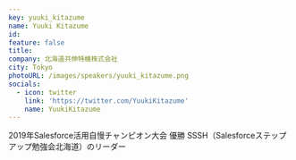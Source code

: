 ```yaml
---
key: yuuki_kitazume
name: Yuuki Kitazume
id: 
feature: false
title: 
company: 北海道共伸特機株式会社
city: Tokyo
photoURL: /images/speakers/yuuki_kitazume.png
socials:
  - icon: twitter
    link: 'https://twitter.com/YuukiKitazume'
    name: YuukiKitazume
---
```

2019年Salesforce活用自慢チャンピオン大会 優勝
SSSH（Salesforceステップアップ勉強会北海道）のリーダー